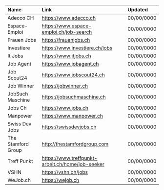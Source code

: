 | Name               | Link                                             | Updated    |
| :----------------- | :----------------------------------------------- | :--------- |
| Adecco CH          | https://www.adecco.ch                            | 00/00/0000 |
| Espace-Emploi      | https://www.espace-emploi.ch/job-search          | 00/00/0000 |
| Frauen Jobs        | https://frauenjobs.ch                            | 00/00/0000 |
| Investiere         | https://www.investiere.ch/jobs                   | 00/00/0000 |
| It Jobs            | https://www.itjobs.ch                            | 00/00/0000 |
| Job Agent          | https://www.jobagent.ch                          | 00/00/0000 |
| Job Scout24        | https://www.jobscout24.ch                        | 00/00/0000 |
| Job Winner         | https://jobwinner.ch                             | 00/00/0000 |
| JobSuch Maschine   | https://jobsuchmaschine.ch                       | 00/00/0000 |
| Jobs Ch            | https://www.jobs.ch                              | 00/00/0000 |
| Manpower           | https://www.manpower.ch                          | 00/00/0000 |
| Swiss Dev Jobs     | https://swissdevjobs.ch                          | 00/00/0000 |
| The Stamford Group | http://thestamfordgroup.com                      | 00/00/0000 |
| Treff Punkt        | https://www.treffpunkt-arbeit.ch/home/job-seeker | 00/00/0000 |
| VSHN               | https://vshn.ch/jobs                             | 00/00/0000 |
| WeJob.ch           | https://wejob.ch                                 | 00/00/0000 |
